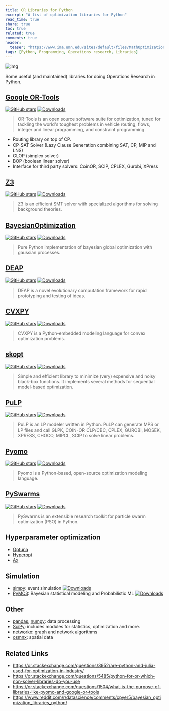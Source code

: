```yaml
---
title: OR Libraries for Python
excerpt: "A list of optimization libraries for Python"
read_time: true
share: true
toc: true
related: true
comments: true
header:
  teaser: "https://www.ima.umn.edu/sites/default/files/MathOptimization.jpg"
tags: [Python, Programming, Operations research, Libraries]
---
```


![img](https://www.ima.umn.edu/sites/default/files/MathOptimization.jpg)

Some useful (and maintained) libraries for doing Operations Research in Python.

## [Google OR-Tools](https://developers.google.com/optimization)

[![GitHub stars](https://img.shields.io/github/stars/google/or-tools.svg?style=social)](https://github.com/google/or-tools)
[![Downloads](https://img.shields.io/pypi/dw/ortools)](https://pypi.org/project/ortools/)

> OR-Tools is an open source software suite for optimization, tuned for tackling the world's toughest problems in vehicle routing, flows, integer and linear programming, and constraint programming.

- Routing library on top of CP.
- CP-SAT Solver (Lazy Clause Generation combining SAT, CP, MIP and LNS)
- GLOP (simplex solver)
- BOP (boolean linear solver)
- Interface for third party solvers: CoinOR, SCIP, CPLEX, Gurobi, XPress

## [Z3](http://theory.stanford.edu/~nikolaj/programmingz3.html)

[![GitHub stars](https://img.shields.io/github/stars/Z3Prover/z3.svg?style=social)](https://github.com/Z3Prover/z3)
[![Downloads](https://img.shields.io/pypi/dw/z3-solver)](https://pypi.org/project/z3-solver/)

> Z3 is an efficient SMT solver with specialized algorithms for solving background theories.

## [BayesianOptimization](https://github.com/fmfn/BayesianOptimization)

[![GitHub stars](https://img.shields.io/github/stars/fmfn/BayesianOptimization.svg?style=social)](https://github.com/fmfn/BayesianOptimization)
[![Downloads](https://img.shields.io/pypi/dw/bayesian-optimization)](https://pypi.org/project/bayesian-optimization/)

> Pure Python implementation of bayesian global optimization with gaussian processes.

## [DEAP](https://deap.readthedocs.io/en/master/)

[![GitHub stars](https://img.shields.io/github/stars/DEAP/deap.svg?style=social)](https://github.com/DEAP/deap)
[![Downloads](https://img.shields.io/pypi/dw/deap)](https://pypi.org/project/deap/)

> DEAP is a novel evolutionary computation framework for rapid prototyping and testing of ideas.

## [CVXPY](https://www.cvxpy.org/)

[![GitHub stars](https://img.shields.io/github/stars/cvxgrp/cvxpy.svg?style=social)](https://github.com/cvxgrp/cvxpy)
[![Downloads](https://img.shields.io/pypi/dw/cvxpy)](https://pypi.org/project/cvxpy/)

> CVXPY is a Python-embedded modeling language for convex optimization problems.

## [skopt](https://scikit-optimize.github.io/stable/)

[![GitHub stars](https://img.shields.io/github/stars/scikit-optimize/scikit-optimize.svg?style=social)](https://github.com/scikit-optimize/scikit-optimize)
[![Downloads](https://img.shields.io/pypi/dw/scikit-optimize)](https://pypi.org/project/scikit-optimize/)

> Simple and efficient library to minimize (very) expensive and noisy black-box functions. It implements several methods for sequential model-based optimization.

## [PuLP](https://coin-or.github.io/pulp/)

[![GitHub stars](https://img.shields.io/github/stars/coin-or/pulp.svg?style=social)](https://github.com/coin-or/pulp)
[![Downloads](https://img.shields.io/pypi/dw/pulp)](https://pypi.org/project/pulp/)

> PuLP is an LP modeler written in Python. PuLP can generate MPS or LP files and call GLPK, COIN-OR CLP/CBC, CPLEX, GUROBI, MOSEK, XPRESS, CHOCO, MIPCL, SCIP to solve linear problems.

## [Pyomo](http://www.pyomo.org/)

[![GitHub stars](https://img.shields.io/github/stars/Pyomo/pyomo.svg?style=social)](https://github.com/Pyomo/pyomo)
[![Downloads](https://img.shields.io/pypi/dw/pyomo)](https://pypi.org/project/pyomo/)

> Pyomo is a Python-based, open-source optimization modeling language.

## [PySwarms](https://pyswarms.readthedocs.io/en/latest/)

[![GitHub stars](https://img.shields.io/github/stars/ljvmiranda921/pyswarms.svg?style=social)](https://github.com/ljvmiranda921/pyswarms)
[![Downloads](https://img.shields.io/pypi/dw/pyswarms)](https://pypi.org/project/pyswarms/)

> PySwarms is an extensible research toolkit for particle swarm optimization (PSO) in Python.

## Hyperparameter optimization

- [Optuna](https://github.com/optuna/optuna)
- [Hyperopt](https://github.com/hyperopt/hyperopt)
- [Ax](https://github.com/facebook/Ax)

## Simulation

- [simpy](https://simpy.readthedocs.io/en/latest/): event simulation [![Downloads](https://img.shields.io/pypi/dw/simpy)](https://pypi.org/project/simpy/)
- [PyMC3](https://docs.pymc.io/): Bayesian statistical modeling and Probabilistic ML [![Downloads](https://img.shields.io/pypi/dw/pymc3)](https://pypi.org/project/pymc3/)

## Other

- [pandas](https://pandas.pydata.org/), [numpy](https://numpy.org/): data processing
- [SciPy](https://www.scipy.org/): includes modules for statistics, optimization and more.
- [networkx](https://networkx.org/): graph and network algorithms
- [osmnx](https://osmnx.readthedocs.io/en/stable/): spatial data

## Related Links

- https://or.stackexchange.com/questions/3952/are-python-and-julia-used-for-optimization-in-industry/
- https://or.stackexchange.com/questions/5485/python-for-or-which-non-solver-libraries-do-you-use
- https://or.stackexchange.com/questions/1504/what-is-the-purpose-of-libraries-like-pyomo-and-google-or-tools
- https://www.reddit.com/r/datascience/comments/cpyer5/bayesian_optimization_libraries_python/
